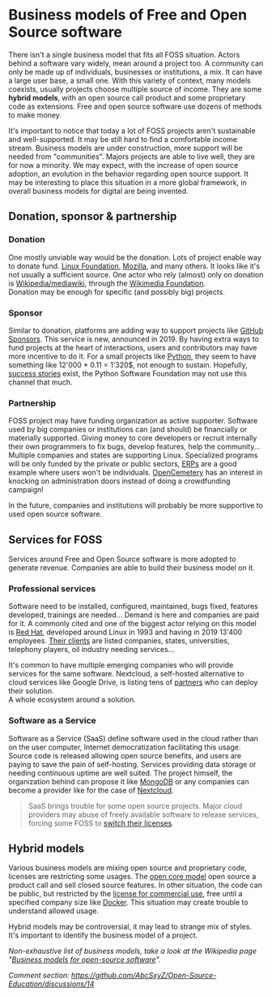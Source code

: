# Business models of Free and Open Source software

There isn't a single business model that fits all FOSS situation. Actors behind a software
vary widely, mean around a project too. A community can only be made up of individuals,
businesses or institutions, a mix. It can have a large user base, a small one.
With this variety of context, many models coexists, usually projects choose
multiple source of income. They are some **hybrid models**, with an open source
call product and some proprietary code as extensions. Free and open source
software use dozens of methods to make money.

It's important to notice that today a lot of FOSS projects aren't sustainable
and well-supported. It may be still hard to find a comfortable income stream.
Business models are under construction, more support will be needed from "communities".
Majors projects are able to live well, they are for now a minority.
We may expect, with the increase of open source adoption, an evolution in the behavior regarding
open source support.
It may be interesting to place this situation in a more global framework,
in overall business models for digital are being invented.

## Donation, sponsor & partnership

### Donation

One mostly unviable way would be the donation. Lots of project enable way to donate
fund. [Linux Foundation](https://www.linuxfoundation.org/about/donate/), [Mozilla](https://donate.mozilla.org/en-US/),
and many others. It looks like it's not usually a sufficient source. One actor who rely
(almost) only on donation is [Wikipedia/mediawiki](https://github.com/wikimedia/mediawiki), through the [Wikimedia Foundation](https://donate.wikimedia.org/w/index.php?title=Special:LandingPage&country=FR&uselang=en&utm_medium=wmfSite&utm_source=113&utm_campaign=navButton).  
Donation may be enough for specific (and possibly big) projects.

### Sponsor

Similar to donation, platforms are adding way to support projects like [GitHub Sponsors](https://github.com/sponsors). This service is new, announced in 2019. By having extra ways to fund projects at the heart of interactions, users and contributors may have more incentive to do it. For a small projects like [Python](https://github.com/sponsors/python?frequency=recurring&sponsor=AbcSxyZ), they seem to have something like 12'000 * 0.11 = 1'320$, not enough to sustain. Hopefully, [success stories](https://calebporzio.com/i-just-hit-dollar-100000yr-on-github-sponsors-heres-how-i-did-it) exist, the Python Software Foundation may not use this channel that much.

### Partnership

FOSS project may have funding organization as active supporter. Software used by big companies or institutions can (and should) be financially or materially supported. Giving money to core developers or recruit internally their own programmers to fix bugs, develop features, help the community... Multiple companies and states are supporting Linux. Specialized programs will be only funded by the private or public sectors, [ERPs](https://en.wikipedia.org/wiki/Enterprise_resource_planning) are a good example where users won't be individuals. [OpenCemetery](https://joinup.ec.europa.eu/collection/egovernment/solution/opencemetery) has an interest in knocking on administration doors instead of doing a crowdfunding campaign!

In the future, companies and institutions will probably be more supportive to used open source software.

## Services for FOSS

Services around Free and Open Source software is more adopted to generate revenue. Companies are able to build their business model on it.

### Professional services

Software need to be installed, configured, maintained, bugs fixed, features developed, trainings are needed... Demand is here and companies are paid for it. A commonly cited and one of the biggest actor relying on this model is [Red Hat](https://en.wikipedia.org/wiki/Red_Hat), developed around Linux in 1993 and having in 2019 13'400 employees. [Their clients](https://www.redhat.com/fr/success-stories) are listed companies, states, universities, telephony players, oil industry needing services...

It's common to have multiple emerging companies who will provide services for the same software. Nextcloud, a self-hosted alternative to cloud services like Google Drive, is listing tens of [partners](https://nextcloud.com/partners/) who can deploy their solution.  
A whole ecosystem around a solution.

### Software as a Service

Software as a Service (SaaS) define software used in the cloud rather than on the user computer, Internet democratization facilitating this usage. Source code is released allowing open source benefits, and users are paying to save the pain of self-hosting. Services providing data storage or needing continuous uptime are well suited. The project himself, the organization behind can propose it like [MongoDB](https://www.mongodb.com/cloud/atlas) or any companies can become a provider like for the case of [Nextcloud](https://nextcloud.com/).

> SaaS brings trouble for some open source projects. Major cloud providers may abuse of freely available software to release services, forcing some FOSS to [switch their licenses](https://arstechnica.com/information-technology/2019/10/is-the-software-world-taking-too-much-from-the-open-source-community/).

## Hybrid models

Various business models are mixing open source and proprietary code, licenses are
restricting some usages. The [open core model](https://en.wikipedia.org/wiki/Open-core_model)
open source a product call and sell closed source features. In other situation, the code can be public,
but restricted by the [license for commercial use](https://dev.to/remotesynth/developers-need-to-start-paying-attention-to-licenses), free until a specified company size like [Docker](https://floridanewstimes.com/docker-desktop-is-no-longer-free-for-enterprise-users/333382/). This situation may create trouble to understand allowed usage.

Hybrid models may be controversial, it may lead to strange mix of styles. It's
important to identify the business model of a project.

*Non-exhaustive list of business models, take a look at the Wikipedia page "[Business models for open-source software](https://en.wikipedia.org/wiki/Business_models_for_open-source_software)".*

*Comment section: https://github.com/AbcSxyZ/Open-Source-Education/discussions/14*
